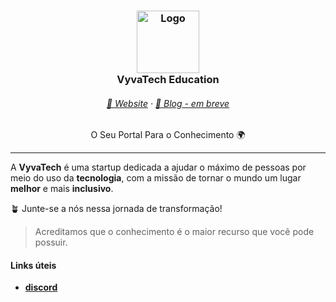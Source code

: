 <h3 align="center">
	<img src="https://imgur.com/e7BRG49.png" width="100" alt="Logo"/>
    <br/>
	VyvaTech Education
</h3>

<h6 align="center">
  <a href="https://education.vyva.tech">🏰 Website</a>
  ·
  <a href="">📰 Blog - em breve</a>
</h6>

<p align="center">
  O Seu Portal Para o Conhecimento 🌍
</p>

<hr/>

A **VyvaTech** é uma startup dedicada a ajudar o máximo de pessoas por meio do uso da **tecnologia**, com a missão de tornar o mundo um lugar **melhor** e mais **inclusivo**.

🪴 Junte-se a nós nessa jornada de transformação!

>  Acreditamos que o conhecimento é o maior recurso que você pode possuir.

#### Links úteis

- [**discord**](https://discord.gg/VktkEVqN5X)
